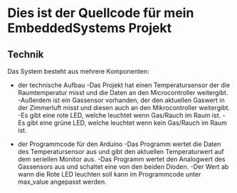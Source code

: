 # Dies ist der Quellcode für mein EmbeddedSystems Projekt

## Technik

Das System besteht aus mehrere Komponenten:

* der technische Aufbau
    -Das Projekt hat einen Temperatursensor der die Raumtemperatur misst und die Daten an den Microcontroller weitergibt.
    -Außerdem ist ein Gassensor vorhanden, der den aktuellen Gaswert in der Zimmerluft  misst und diesen auch an den Mikrocontroller weitergibt.
    -Es gibt eine rote LED, welche leuchtet wenn Gas/Rauch im Raum ist.
    -Es gibt eine grüne LED, welche leuchtet wenn kein Gas/Rauch im Raum ist.
    
* der Programmcode für den Arduino
    -Das Programm wertet die Daten des Temperatursensor aus und gibt den aktuellen Temperaturwert auf dem seriellen Monitor aus.
    -Das Programm wertet den Analogwert des Gassensors aus und schaltet eine von den beiden Dioden.
    -Der Wert ab wann die Rote LED leuchten soll kann im Programmcode unter max_value angepasst werden.
